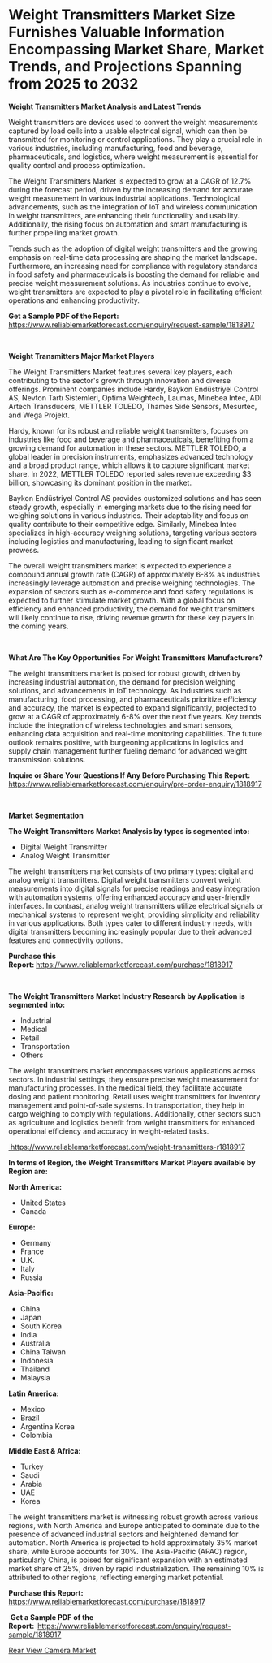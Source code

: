 <p><h1>Weight Transmitters Market Size Furnishes Valuable Information Encompassing Market Share, Market Trends, and Projections Spanning from 2025 to 2032</h1></p><p><strong>Weight Transmitters Market Analysis and Latest Trends</strong></p>
<p><p>Weight transmitters are devices used to convert the weight measurements captured by load cells into a usable electrical signal, which can then be transmitted for monitoring or control applications. They play a crucial role in various industries, including manufacturing, food and beverage, pharmaceuticals, and logistics, where weight measurement is essential for quality control and process optimization.</p><p>The Weight Transmitters Market is expected to grow at a CAGR of 12.7% during the forecast period, driven by the increasing demand for accurate weight measurement in various industrial applications. Technological advancements, such as the integration of IoT and wireless communication in weight transmitters, are enhancing their functionality and usability. Additionally, the rising focus on automation and smart manufacturing is further propelling market growth.</p><p>Trends such as the adoption of digital weight transmitters and the growing emphasis on real-time data processing are shaping the market landscape. Furthermore, an increasing need for compliance with regulatory standards in food safety and pharmaceuticals is boosting the demand for reliable and precise weight measurement solutions. As industries continue to evolve, weight transmitters are expected to play a pivotal role in facilitating efficient operations and enhancing productivity.</p></p>
<p><strong>Get a Sample PDF of the Report:&nbsp;</strong> <a href="https://www.reliablemarketforecast.com/enquiry/request-sample/1818917?utm_campaign=1167&utm_medium=2&utm_source=Github&utm_content=ia&utm_term=10022025&utm_id=weight-transmitters">https://www.reliablemarketforecast.com/enquiry/request-sample/1818917</a></p>
<p>&nbsp;</p>
<p><strong>Weight Transmitters Major Market Players</strong></p>
<p><p>The Weight Transmitters Market features several key players, each contributing to the sector's growth through innovation and diverse offerings. Prominent companies include Hardy, Baykon Endüstriyel Control AS, Nevton Tartı Sistemleri, Optima Weightech, Laumas, Minebea Intec, ADI Artech Transducers, METTLER TOLEDO, Thames Side Sensors, Mesurtec, and Wega Projekt.</p><p>Hardy, known for its robust and reliable weight transmitters, focuses on industries like food and beverage and pharmaceuticals, benefiting from a growing demand for automation in these sectors. METTLER TOLEDO, a global leader in precision instruments, emphasizes advanced technology and a broad product range, which allows it to capture significant market share. In 2022, METTLER TOLEDO reported sales revenue exceeding $3 billion, showcasing its dominant position in the market.</p><p>Baykon Endüstriyel Control AS provides customized solutions and has seen steady growth, especially in emerging markets due to the rising need for weighing solutions in various industries. Their adaptability and focus on quality contribute to their competitive edge. Similarly, Minebea Intec specializes in high-accuracy weighing solutions, targeting various sectors including logistics and manufacturing, leading to significant market prowess.</p><p>The overall weight transmitters market is expected to experience a compound annual growth rate (CAGR) of approximately 6-8% as industries increasingly leverage automation and precise weighing technologies. The expansion of sectors such as e-commerce and food safety regulations is expected to further stimulate market growth. With a global focus on efficiency and enhanced productivity, the demand for weight transmitters will likely continue to rise, driving revenue growth for these key players in the coming years.</p></p>
<p>&nbsp;</p>
<p><strong>What Are The Key Opportunities For Weight Transmitters Manufacturers?</strong></p>
<p><p>The weight transmitters market is poised for robust growth, driven by increasing industrial automation, the demand for precision weighing solutions, and advancements in IoT technology. As industries such as manufacturing, food processing, and pharmaceuticals prioritize efficiency and accuracy, the market is expected to expand significantly, projected to grow at a CAGR of approximately 6-8% over the next five years. Key trends include the integration of wireless technologies and smart sensors, enhancing data acquisition and real-time monitoring capabilities. The future outlook remains positive, with burgeoning applications in logistics and supply chain management further fueling demand for advanced weight transmission solutions.</p></p>
<p><strong>Inquire or Share Your Questions If Any Before Purchasing This Report:</strong> <a href="https://www.reliablemarketforecast.com/enquiry/pre-order-enquiry/1818917?utm_campaign=1167&utm_medium=2&utm_source=Github&utm_content=ia&utm_term=10022025&utm_id=weight-transmitters">https://www.reliablemarketforecast.com/enquiry/pre-order-enquiry/1818917</a></p>
<p>&nbsp;</p>
<p><strong>Market Segmentation</strong></p>
<p><strong>The Weight Transmitters Market Analysis by types is segmented into:</strong></p>
<p><ul><li>Digital Weight Transmitter</li><li>Analog Weight Transmitter</li></ul></p>
<p><p>The weight transmitters market consists of two primary types: digital and analog weight transmitters. Digital weight transmitters convert weight measurements into digital signals for precise readings and easy integration with automation systems, offering enhanced accuracy and user-friendly interfaces. In contrast, analog weight transmitters utilize electrical signals or mechanical systems to represent weight, providing simplicity and reliability in various applications. Both types cater to different industry needs, with digital transmitters becoming increasingly popular due to their advanced features and connectivity options.</p></p>
<p><strong>Purchase this Report:&nbsp;</strong><a href="https://www.reliablemarketforecast.com/purchase/1818917?utm_campaign=1167&utm_medium=2&utm_source=Github&utm_content=ia&utm_term=10022025&utm_id=weight-transmitters">https://www.reliablemarketforecast.com/purchase/1818917</a></p>
<p>&nbsp;</p>
<p><strong>The Weight Transmitters Market Industry Research by Application is segmented into:</strong></p>
<p><ul><li>Industrial</li><li>Medical</li><li>Retail</li><li>Transportation</li><li>Others</li></ul></p>
<p><p>The weight transmitters market encompasses various applications across sectors. In industrial settings, they ensure precise weight measurement for manufacturing processes. In the medical field, they facilitate accurate dosing and patient monitoring. Retail uses weight transmitters for inventory management and point-of-sale systems. In transportation, they help in cargo weighing to comply with regulations. Additionally, other sectors such as agriculture and logistics benefit from weight transmitters for enhanced operational efficiency and accuracy in weight-related tasks.</p></p>
<p><a href="https://www.reliablemarketforecast.com/weight-transmitters-r1818917?utm_campaign=1167&utm_medium=2&utm_source=Github&utm_content=ia&utm_term=10022025&utm_id=weight-transmitters">&nbsp;https://www.reliablemarketforecast.com/weight-transmitters-r1818917</a></p>
<p><strong>In terms of Region, the Weight Transmitters Market Players available by Region are:</strong></p>
<p>
    <p> <strong> North America: </strong>
        <ul>
            <li>United States</li>
            <li>Canada</li>
        </ul>
        </p> 
    <p> <strong> Europe: </strong>
        <ul>
            <li>Germany</li>
            <li>France</li>
            <li>U.K.</li>
            <li>Italy</li>
            <li>Russia</li>
        </ul>
        </p> 
    <p> <strong> Asia-Pacific: </strong>
        <ul>
            <li>China</li>
            <li>Japan</li>
            <li>South Korea</li>
            <li>India</li>
            <li>Australia</li>
            <li>China Taiwan</li>
            <li>Indonesia</li>
            <li>Thailand</li>
            <li>Malaysia</li>
        </ul>
        </p> 
    <p> <strong> Latin America: </strong>
        <ul>
            <li>Mexico</li>
            <li>Brazil</li>
            <li>Argentina Korea</li>
            <li>Colombia</li>
        </ul>
        </p> 
    <p> <strong> Middle East & Africa: </strong>
        <ul>
            <li>Turkey</li>
            <li>Saudi</li>
            <li>Arabia</li>
            <li>UAE</li>
            <li>Korea</li>
        </ul>
    </p>
    </p>
<p><p>The weight transmitters market is witnessing robust growth across various regions, with North America and Europe anticipated to dominate due to the presence of advanced industrial sectors and heightened demand for automation. North America is projected to hold approximately 35% market share, while Europe accounts for 30%. The Asia-Pacific (APAC) region, particularly China, is poised for significant expansion with an estimated market share of 25%, driven by rapid industrialization. The remaining 10% is attributed to other regions, reflecting emerging market potential.</p></p>
<p><strong>Purchase this Report: </strong><a href="https://www.reliablemarketforecast.com/purchase/1818917?utm_campaign=1167&utm_medium=2&utm_source=Github&utm_content=ia&utm_term=10022025&utm_id=weight-transmitters">https://www.reliablemarketforecast.com/purchase/1818917</a></p>
<p>&nbsp;<strong>Get a Sample PDF of the Report:&nbsp;&nbsp;</strong><a href="https://www.reliablemarketforecast.com/enquiry/request-sample/1818917?utm_campaign=1167&utm_medium=2&utm_source=Github&utm_content=ia&utm_term=10022025&utm_id=weight-transmitters">https://www.reliablemarketforecast.com/enquiry/request-sample/1818917</a></p>
<p><strong></strong></p>
<p><p><a href="https://github.com/mabutironaldo/Market-Research-Report-List-7/blob/main/rear-view-camera-market.md?utm_campaign=1167&utm_medium=2&utm_source=Github&utm_content=ia&utm_term=10022025&utm_id=weight-transmitters">Rear View Camera Market</a></p></p>